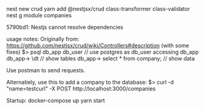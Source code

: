 nest new crud
yarn add @nestjsx/crud class-transformer class-validator
nest g module companies

5790bd1: Nestjs cannot resolve dependencies

usage notes:
Originally from: https://github.com/nestjsx/crud/wiki/Controllers#description (with some fixes)
$> psql db_app db_user // use postgres as db_user accessing db_app
db_app-> \dt // show tables
db_app-> select * from company; // show data

Use postman to send requests.

Alternatiely, use this to add a company to the database:
$> curl -d "name=testcurl" -X POST http://localhost:3000/companies

Startup:
docker-compose up 
yarn start

